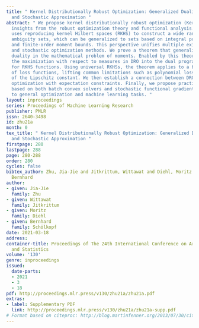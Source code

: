 ```yaml
---
title: " Kernel Distributionally Robust Optimization: Generalized Duality Theorem
  and Stochastic Approximation "
abstract: " We propose kernel distributionally robust optimization (Kernel DRO) using
  insights from the robust optimization theory and functional analysis. Our method
  uses reproducing kernel Hilbert spaces (RKHS) to construct a wide range of convex
  ambiguity sets, which can be generalized to sets based on integral probability metrics
  and finite-order moment bounds. This perspective unifies multiple existing robust
  and stochastic optimization methods. We prove a theorem that generalizes the classical
  duality in the mathematical problem of moments. Enabled by this theorem, we reformulate
  the maximization with respect to measures in DRO into the dual program that searches
  for RKHS functions. Using universal RKHSs, the theorem applies to a broad class
  of loss functions, lifting common limitations such as polynomial losses and knowledge
  of the Lipschitz constant. We then establish a connection between DRO and stochastic
  optimization with expectation constraints. Finally, we propose practical algorithms
  based on both batch convex solvers and stochastic functional gradient, which apply
  to general optimization and machine learning tasks. "
layout: inproceedings
series: Proceedings of Machine Learning Research
publisher: PMLR
issn: 2640-3498
id: zhu21a
month: 0
tex_title: " Kernel Distributionally Robust Optimization: Generalized Duality Theorem
  and Stochastic Approximation "
firstpage: 280
lastpage: 288
page: 280-288
order: 280
cycles: false
bibtex_author: Zhu, Jia-Jie and Jitkrittum, Wittawat and Diehl, Moritz and Sch{\"o}lkopf,
  Bernhard
author:
- given: Jia-Jie
  family: Zhu
- given: Wittawat
  family: Jitkrittum
- given: Moritz
  family: Diehl
- given: Bernhard
  family: Schölkopf
date: 2021-03-18
address: 
container-title: Proceedings of The 24th International Conference on Artificial Intelligence
  and Statistics
volume: '130'
genre: inproceedings
issued:
  date-parts:
  - 2021
  - 3
  - 18
pdf: http://proceedings.mlr.press/v130/zhu21a/zhu21a.pdf
extras:
- label: Supplementary PDF
  link: http://proceedings.mlr.press/v130/zhu21a/zhu21a-supp.pdf
# Format based on citeproc: http://blog.martinfenner.org/2013/07/30/citeproc-yaml-for-bibliographies/
---
```

